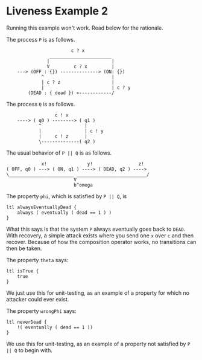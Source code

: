 # Liveness Example 2
Running this example won't work. Read below for the rationale.

The process `P` is as follows.

````
                        c ? x
                _______________________
               |                       |
               V         c ? x         |
	---> (OFF : {}) --------------> (ON: {})
             ^                         |
             | c ? z                   |
             |                         | c ? y
	    (DEAD : { dead }) <------------/
````

The process `Q` is as follows.

````
                  c ! x
	----> ( q0 ) --------> ( q1 )
	        ^                |
	        |                | c ! y
	        |     c ! z      |
	        \--------------( q2 )
````

The usual behavior of `P || Q` is as follows.

````
             x!               y!                 z!
( OFF, q0 ) ---> ( ON, q1 ) ----> ( DEAD, q2 ) ---->
\________________________ __________________________/
                         V
                         b^omega
````

The property `phi`, which is satisfied by `P || Q`, is

````
ltl alwaysEventuallyDead {
	always ( eventually ( dead == 1 ) )
}
````

What this says is that the system `P` always eventually goes back to `DEAD`.  With recovery, a simple attack exists where you send one `x` over `c` and then recover.  Because of how the composition operator works, no transitions can then be taken.

The property `theta` says:

````
ltl isTrue {
	true
}
````

We just use this for unit-testing, as an example of a property for which no attacker could ever exist.

The property `wrongPhi` says:

````
ltl neverDead {
	!( eventually ( dead == 1 ))
}
````

We use this for unit-testing, as an example of a property not satisfied by `P || Q` to begin with.